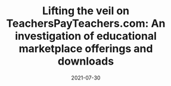 ---
types: ["publication"]
date: 2021-07-30
layout: publication
publication_types: "journal"
title: "Lifting the veil on TeachersPayTeachers.com: An investigation of educational marketplace offerings and downloads"
co-authors: ["Catharyn Shelton","Matt Koehler","Jeff Carpenter"]
outlets: ["Learning, Media and Technology"]
projects: ["webscraping TeachersPayTeachers"]
topics: ["TeachersPayTeachers","niche online platforms","critical educational technology"]
methods: ["digital methods","webscraping","descriptive statistics"]
link: "/2022-Shelton-et-al-TPT"
link_type: "preprint" 
summary: "TeachersPayTeachers.com (TpT) has emerged as an alternative to traditional curricular publishing houses; however, the critical investigation into this for-profit platform is limited. The aggregate content offered and downloaded from the platform through 2019 was Web-scraped, enabling us to construct a content model of TpT and provide descriptive results regarding the interactions between content, technology, and users/usage on TpT. We find TpT’s content model implicitly redefines what constitutes an education, elevating holiday activities and classroom decor to the same level as established curriculum. In terms of content, learning standards were largely absent and user ratings were uniformly high, casting doubt upon the validity of these technological features. 87.9% of resources were under $5, however, many small sales add up across users, indicating the platform extracts significant value from educators and schools. We discuss how the online educational marketplace phenomenon stands to impact the future of curriculum production and the teaching profession."
citation: 'Shelton, C. C., Koehler, M. J., <strong>Greenhalgh</strong>, S. P., & Carpenter, J. P. (2022). Lifting the veil on TeachersPayTeachers.com: An investigation of educational marketplace offerings and downloads. <em>Learning, Media and Technology</em>, <em>47</em>(2), 268-287. <a href="https://doi.org/10.1080/17439884.2021.1961148">https://doi.org/10.1080/17439884.2021.1961148</a>'
---